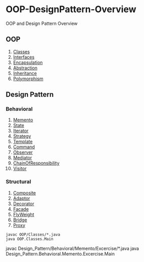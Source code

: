 # OOP-DesignPattern-Overview
OOP and Design Pattern Overview

## OOP
1. [Classes](Design_Pattern/OOP/Classes)
2. [Interfaces](Design_Pattern/OOP/Interfaces)
3. [Encapsulation](Design_Pattern/OOP/Encapsulation)
4. [Abstraction](Design_Pattern/OOP/Abstraction)
5. [Inheritance](Design_Pattern/OOP/Inheritance)
6. [Polymorphism](Design_Pattern/OOP/Polymorphism)

## Design Pattern
### Behavioral
1. [Memento](Design_Pattern/Behavioral/Memento)
2. [State](Design_Pattern/Behavioral/State)
3. [Iterator](Design_Pattern/Behavioral/Iterator)
4. [Strategy](Design_Pattern/Behavioral/Strategy)
5. [Template](Design_Pattern/Behavioral/Template)
6. [Command](Design_Pattern/Behavioral/Command)
7. [Observer](Design_Pattern/Behavioral/Observer)
8. [Mediator](Design_Pattern/Behavioral/Mediator)
9. [ChainOfResponsibility](Design_Pattern/Behavioral/ChainOfResponsibility)
10. [Visitor](Design_Pattern/Structural/Visitor)
### Structural
1. [Composite](Design_Pattern/Structural/Composite)
2. [Adaptor](Design_Pattern/Structural/Adaptor)
3. [Decorator](Design_Pattern/Structural/Decorator)
4. [Facade](Design_Pattern/Structural/Facade)
5. [FlyWeight](Design_Pattern/Structural/FlyWeight)
6. [Bridge](Design_Pattern/Structural/Bridge)
7. [Proxy](Design_Pattern/Structural/Proxy)


```
javac OOP/Classes/*.java
java OOP.Classes.Main
```

javac Design_Pattern/Behavioral/Memento/Excercise/*.java
java Design_Pattern.Behavioral.Memento.Excercise.Main